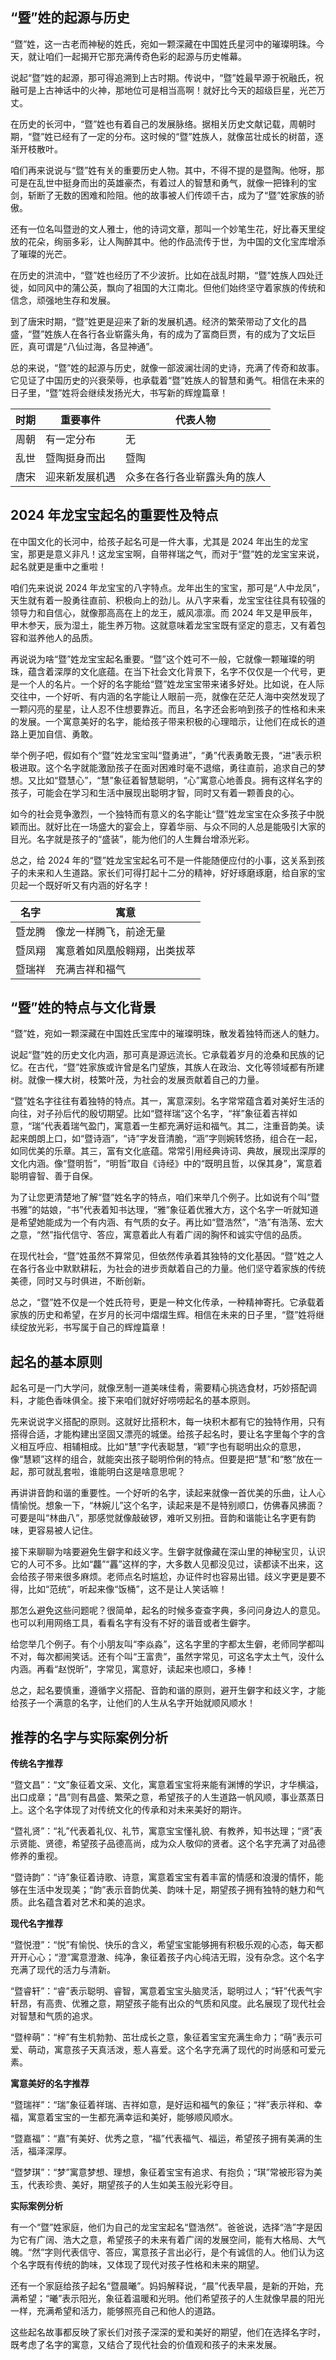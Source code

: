 ## “暨”姓的起源与历史

“暨”姓，这一古老而神秘的姓氏，宛如一颗深藏在中国姓氏星河中的璀璨明珠。今天，就让咱们一起揭开它那充满传奇色彩的起源与历史帷幕。

说起“暨”姓的起源，那可得追溯到上古时期。传说中，“暨”姓最早源于祝融氏，祝融可是上古神话中的火神，那地位可是相当高啊！就好比今天的超级巨星，光芒万丈。

在历史的长河中，“暨”姓也有着自己的发展脉络。据相关历史文献记载，周朝时期，“暨”姓已经有了一定的分布。这时候的“暨”姓族人，就像茁壮成长的树苗，逐渐开枝散叶。

咱们再来说说与“暨”姓有关的重要历史人物。其中，不得不提的是暨陶。他呀，那可是在乱世中挺身而出的英雄豪杰，有着过人的智慧和勇气，就像一把锋利的宝剑，斩断了无数的困难和险阻。他的故事被人们传颂千古，成为了“暨”姓家族的骄傲。

还有一位名叫暨逊的文人雅士，他的诗词文章，那叫一个妙笔生花，好比春天里绽放的花朵，绚丽多彩，让人陶醉其中。他的作品流传于世，为中国的文化宝库增添了璀璨的光芒。

在历史的洪流中，“暨”姓也经历了不少波折。比如在战乱时期，“暨”姓族人四处迁徙，如同风中的蒲公英，飘向了祖国的大江南北。但他们始终坚守着家族的传统和信念，顽强地生存和发展。

到了唐宋时期，“暨”姓更是迎来了新的发展机遇。经济的繁荣带动了文化的昌盛，“暨”姓族人在各行各业崭露头角，有的成为了富商巨贾，有的成为了文坛巨匠，真可谓是“八仙过海，各显神通”。

总的来说，“暨”姓的起源与历史，就像一部波澜壮阔的史诗，充满了传奇和故事。它见证了中国历史的兴衰荣辱，也承载着“暨”姓族人的智慧和勇气。相信在未来的日子里，“暨”姓将会继续发扬光大，书写新的辉煌篇章！

| 时期 | 重要事件 | 代表人物 |
| ---- | ---- | ---- |
| 周朝 | 有一定分布 | 无 |
| 乱世 | 暨陶挺身而出 | 暨陶 |
| 唐宋 | 迎来新发展机遇 | 众多在各行各业崭露头角的族人 |
## 2024 年龙宝宝起名的重要性及特点

在中国文化的长河中，给孩子起名可是一件大事，尤其是 2024 年出生的龙宝宝，那更是意义非凡！这龙宝宝啊，自带祥瑞之气，而对于“暨”姓的龙宝宝来说，起名就更是重中之重啦！

咱们先来说说 2024 年龙宝宝的八字特点。龙年出生的宝宝，那可是“人中龙凤”，天生就有着一股勇往直前、积极向上的劲儿。从八字来看，龙宝宝往往具有较强的领导力和自信心，就像那高高在上的龙王，威风凛凛。而 2024 年又是甲辰年，甲木参天，辰为湿土，能生养万物。这就意味着龙宝宝既有坚定的意志，又有着包容和滋养他人的品质。

再说说为啥“暨”姓龙宝宝起名重要。“暨”这个姓可不一般，它就像一颗璀璨的明珠，蕴含着深厚的文化底蕴。在当下社会文化背景下，名字不仅仅是一个代号，更是一个人的名片。一个好的名字能给“暨”姓龙宝宝带来诸多好处。比如说，在人际交往中，一个好听、有内涵的名字能让人眼前一亮，就像在茫茫人海中突然发现了一颗闪亮的星星，让人忍不住想要靠近。而且，名字还会影响到孩子的性格和未来的发展。一个寓意美好的名字，能给孩子带来积极的心理暗示，让他们在成长的道路上更加自信、勇敢。

举个例子吧，假如有个“暨”姓龙宝宝叫“暨勇进”，“勇”代表勇敢无畏，“进”表示积极进取。这个名字就能激励孩子在面对困难时毫不退缩，勇往直前，追求自己的梦想。又比如“暨慧心”，“慧”象征着智慧聪明，“心”寓意心地善良。拥有这样名字的孩子，可能会在学习和生活中展现出聪明才智，同时又有着一颗善良的心。

如今的社会竞争激烈，一个独特而有意义的名字能让“暨”姓龙宝宝在众多孩子中脱颖而出。就好比在一场盛大的宴会上，穿着华丽、与众不同的人总是能吸引大家的目光。名字就是孩子的“盛装”，能为他们的人生舞台增添光彩。

总之，给 2024 年的“暨”姓龙宝宝起名可不是一件能随便应付的小事，这关系到孩子的未来和人生道路。家长们可得打起十二分的精神，好好琢磨琢磨，给自家的宝贝起一个既好听又有内涵的好名字！

|名字|寓意|
|----|----|
|暨龙腾|像龙一样腾飞，前途无量|
|暨凤翔|寓意着如凤凰般翱翔，出类拔萃|
|暨瑞祥|充满吉祥和福气|
## “暨”姓的特点与文化背景

“暨”姓，宛如一颗深藏在中国姓氏宝库中的璀璨明珠，散发着独特而迷人的魅力。

说起“暨”姓的历史文化内涵，那可真是源远流长。它承载着岁月的沧桑和民族的记忆。在古代，“暨”姓家族或许曾是名门望族，其族人在政治、文化等领域都有所建树。就像一棵大树，枝繁叶茂，为社会的发展贡献着自己的力量。

“暨”姓名字往往有着独特的特点。其一，寓意深刻。名字常常蕴含着对美好生活的向往，对子孙后代的殷切期望。比如“暨祥瑞”这个名字，“祥”象征着吉祥如意，“瑞”代表着瑞气盈门，寓意着一生都充满好运和福气。其二，注重音韵美。读起来朗朗上口，如“暨诗涵”，“诗”字发音清脆，“涵”字则婉转悠扬，组合在一起，如同优美的乐章。其三，富有文化底蕴。常常引用经典诗词、典故，展现出深厚的文化内涵。像“暨明哲”，“明哲”取自《诗经》中的“既明且哲，以保其身”，寓意着聪明睿智、善于自保。

为了让您更清楚地了解“暨”姓名字的特点，咱们来举几个例子。比如说有个叫“暨书雅”的姑娘，“书”代表着知书达理，“雅”象征着优雅大方，这个名字一听就知道是希望她能成为一个有内涵、有气质的女子。再比如“暨浩然”，“浩”有浩荡、宏大之意，“然”指代信守、答应，寓意着此人有着广阔的胸怀和诚实守信的品质。

在现代社会，“暨”姓虽然不算常见，但依然传承着其独特的文化基因。“暨”姓之人在各行各业中默默耕耘，为社会的进步贡献着自己的力量。他们坚守着家族的传统美德，同时又与时俱进，不断创新。

总之，“暨”姓不仅是一个姓氏符号，更是一种文化传承，一种精神寄托。它承载着家族的历史和希望，在岁月的长河中熠熠生辉。相信在未来的日子里，“暨”姓将继续绽放光彩，书写属于自己的辉煌篇章！ 
## 起名的基本原则

起名可是一门大学问，就像烹制一道美味佳肴，需要精心挑选食材，巧妙搭配调料，才能色香味俱全。接下来咱们就好好唠唠起名的基本原则。

先来说说字义搭配的原则。这就好比搭积木，每一块积木都有它的独特作用，只有搭得合适，才能构建出坚固又漂亮的城堡。给孩子起名时，要让名字里每个字的含义相互呼应、相辅相成。比如“慧”字代表聪慧，“颖”字也有聪明出众的意思，像“慧颖”这样的组合，就能突出孩子聪明伶俐的特点。但要是把“慧”和“憨”放在一起，那可就乱套啦，谁能明白这是啥意思呢？

再讲讲音韵和谐的重要性。一个好听的名字，读起来就像一首优美的乐曲，让人心情愉悦。想象一下，“林婉儿”这个名字，读起来是不是特别顺口，仿佛春风拂面？可要是叫“林曲八”，那感觉就像敲破锣，难听又别扭。音韵和谐能让名字更有韵味，更容易被人记住。

接下来聊聊为啥要避免生僻字和歧义字。生僻字就像藏在深山里的神秘宝贝，认识它的人可不多。比如“龘”“靐”这样的字，大多数人见都没见过，读都读不出来，这会给孩子带来很多麻烦。老师点名时尴尬，办证件时也容易出错。歧义字更是要不得，比如“范统”，听起来像“饭桶”，这不是让人笑话嘛！

那怎么避免这些问题呢？很简单，起名的时候多查查字典，多问问身边人的意见。也可以利用网络工具，看看名字有没有不好的谐音或者生僻字。

给您举几个例子。有个小朋友叫“李焱淼”，这名字里的字都太生僻，老师同学都叫不对，每次都闹笑话。还有个叫“王富贵”，虽然字常见，可这名字太土气，没什么内涵。再看“赵悦昕”，字常见，寓意好，读起来也顺口，多棒！

总之，起名要慎重，遵循字义搭配、音韵和谐的原则，避开生僻字和歧义字，才能给孩子一个满意的名字，让他们的人生从名字开始就顺风顺水！ 
## 推荐的名字与实际案例分析

**传统名字推荐**

“暨文昌”：“文”象征着文采、文化，寓意着宝宝将来能有渊博的学识，才华横溢，出口成章；“昌”则有昌盛、繁荣之意，希望孩子的人生道路一帆风顺，事业蒸蒸日上。这个名字体现了对传统文化的传承和对未来美好的期许。

“暨礼贤”：“礼”代表着礼仪、礼节，寓意宝宝懂礼貌、有教养，知书达理；“贤”表示贤能、贤德，希望孩子品德高尚，成为众人敬仰的贤者。这个名字充满了对品德修养的重视。

“暨诗韵”：“诗”象征着诗歌、诗意，寓意着宝宝有着丰富的情感和浪漫的情怀，能够在生活中发现美；“韵”表示音韵优美、韵味十足，期望孩子拥有独特的魅力和气质。此名蕴含着对艺术和美的追求。

**现代名字推荐**

“暨悦澄”：“悦”有愉悦、快乐的含义，希望宝宝能够拥有积极乐观的心态，每天都开开心心；“澄”寓意澄澈、纯净，象征着孩子内心纯洁无瑕，没有杂念。这个名字充满了现代的活力与清新。

“暨睿轩”：“睿”表示聪明、睿智，寓意着宝宝头脑灵活，聪明过人；“轩”代表气宇轩昂，有高贵、优雅之意，期望孩子能有出众的气质和风度。此名展现了现代社会对智慧和气质的追求。

“暨梓萌”：“梓”有生机勃勃、茁壮成长之意，象征着宝宝充满生命力；“萌”表示可爱、萌动，寓意孩子天真活泼，惹人喜爱。这个名字充满了现代的时尚感和可爱元素。

**寓意美好的名字推荐**

“暨瑞祥”：“瑞”象征着祥瑞、吉祥如意，是好运和福气的象征；“祥”表示祥和、幸福，寓意着宝宝的一生都充满幸运和美好，能够顺风顺水。

“暨嘉福”：“嘉”有美好、优秀之意，“福”代表福气、福运，希望孩子拥有美满的生活，福泽深厚。

“暨梦琪”：“梦”寓意梦想、理想，象征着宝宝有追求、有抱负；“琪”常被形容为美玉，代表珍贵、美好，期望孩子的人生如美玉般光彩夺目。

**实际案例分析**

有一个“暨”姓家庭，他们为自己的龙宝宝起名“暨浩然”。爸爸说，选择“浩”字是因为它有广阔、浩大之意，希望孩子的未来有着广阔的发展空间，能有大格局、大气魄。“然”字则代表信守、答应，寓意孩子言出必行，是个有诚信的人。他们认为这个名字既有传统的韵味，又体现了现代对孩子性格和未来的期望。

还有一个家庭给孩子起名“暨晨曦”。妈妈解释说，“晨”代表早晨，是新的开始，充满希望；“曦”表示阳光，象征着温暖和光明。他们希望孩子的人生就像早晨的阳光一样，充满希望和活力，能够照亮自己和他人的道路。

这些起名故事都反映了家长们对孩子深深的爱和美好的期望，他们在选择名字时，既考虑了名字的寓意，又结合了现代社会的价值观和孩子的未来发展。 